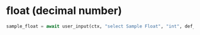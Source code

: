 # float (decimal number)

```python
sample_float = await user_input(ctx, "select Sample Float", "int", def_val=1.1)
```
